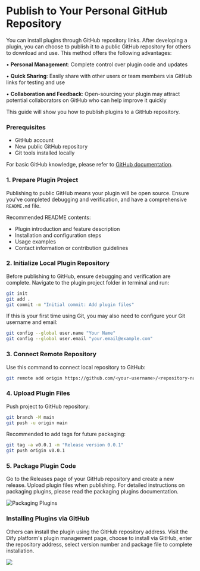 # Publish to Your Personal GitHub Repository

You can install plugins through GitHub repository links. After developing a plugin, you can choose to publish it to a public GitHub repository for others to download and use. This method offers the following advantages:

• **Personal Management**: Complete control over plugin code and updates

• **Quick Sharing**: Easily share with other users or team members via GitHub links for testing and use

• **Collaboration and Feedback**: Open-sourcing your plugin may attract potential collaborators on GitHub who can help improve it quickly

This guide will show you how to publish plugins to a GitHub repository.

### **Prerequisites**

* GitHub account
* New public GitHub repository
* Git tools installed locally

For basic GitHub knowledge, please refer to [GitHub documentation](https://docs.github.com/en/repositories/creating-and-managing-repositories/creating-a-new-repository).

### **1. Prepare Plugin Project**

Publishing to public GitHub means your plugin will be open source. Ensure you've completed debugging and verification, and have a comprehensive `README.md` file.

Recommended README contents:

* Plugin introduction and feature description
* Installation and configuration steps
* Usage examples
* Contact information or contribution guidelines

### **2. Initialize Local Plugin Repository**

Before publishing to GitHub, ensure debugging and verification are complete. Navigate to the plugin project folder in terminal and run:

```bash
git init
git add .
git commit -m "Initial commit: Add plugin files"
```

If this is your first time using Git, you may also need to configure your Git username and email:

```bash
git config --global user.name "Your Name"
git config --global user.email "your.email@example.com"
```

### **3. Connect Remote Repository**

Use this command to connect local repository to GitHub:

```bash
git remote add origin https://github.com/<your-username>/<repository-name>.git
```

### **4. Upload Plugin Files**

Push project to GitHub repository:

```bash
git branch -M main
git push -u origin main
```

Recommended to add tags for future packaging:

```bash
git tag -a v0.0.1 -m "Release version 0.0.1"
git push origin v0.0.1
```

### **5. Package Plugin Code**

Go to the Releases page of your GitHub repository and create a new release. Upload plugin files when publishing. For detailed instructions on packaging plugins, please read the packaging plugins documentation.

![Packaging Plugins](https://assets-docs.dify.ai/2024/12/5cb4696348cc6903e380287fce8f529d.png)

### **Installing Plugins via GitHub**

Others can install the plugin using the GitHub repository address. Visit the Dify platform's plugin management page, choose to install via GitHub, enter the repository address, select version number and package file to complete installation.

![](https://assets-docs.dify.ai/2024/12/3c2612349c67e6898a1f33a7cc320468.png)

